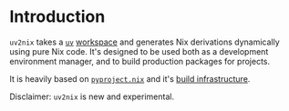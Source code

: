 # Introduction

`uv2nix` takes a [`uv`](https://docs.astral.sh/uv/) [workspace](https://docs.astral.sh/uv/concepts/workspaces/) and generates Nix derivations dynamically using pure Nix code.
It's designed to be used both as a development environment manager, and to build production packages for projects.

It is heavily based on [`pyproject.nix`](https://pyproject-nix.github.io/pyproject.nix) and it's [build infrastructure](https://pyproject-nix.github.io/pyproject.nix/build.html).

Disclaimer: `uv2nix` is new and experimental.

